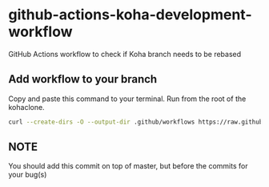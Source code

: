 # github-actions-koha-development-workflow
GitHub Actions workflow to check if Koha branch needs to be rebased

## Add workflow to your branch
Copy and paste this command to your terminal. Run from the root of the kohaclone.
```bash
curl --create-dirs -O --output-dir .github/workflows https://raw.githubusercontent.com/bywatersolutions/github-actions-koha-development-workflow/main/devel.yml && git add .github/workflows && git commit -m 'GitHub Actions - Add workflow for Koha development'
```

## NOTE
You should add this commit on top of master, but before the commits for your bug(s)
